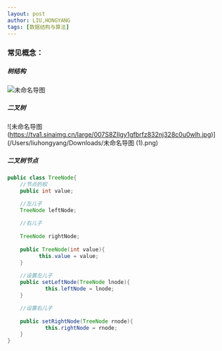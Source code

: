 ```yaml
---
layout: post
author: LIU,HONGYANG
tags: [数据结构与算法]
---
```






### 常见概念：



##### 树结构

![未命名导图](https://tva1.sinaimg.cn/large/007S8ZIlgy1gfbqx95cq4j31430u0abe.jpg)



##### 二叉树



![未命名导图 (https://tva1.sinaimg.cn/large/007S8ZIlgy1gfbrfz832nj328c0u0wlh.jpg)](/Users/liuhongyang/Downloads/未命名导图 (1).png)



##### 二叉树节点



```java
public class TreeNode{
	//节点的权
	public int value;

	//左儿子
	TreeNode leftNode;
	
	//右儿子
	
	TreeNode rightNode;
	
	public TreeNode(int value){
		  this.value = value;
	}
	
	//设置左儿子
	public setLeftNode(TreeNode lnode){
			this.leftNode = lnode;
	}

	//设置右儿子
	 
	public setRightNode(TreeNode rnode){
			this.rightNode = rnode;
	}
}
```

